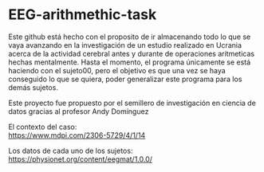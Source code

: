 # EEG-arithmethic-task

Este github está hecho con el proposito de ir almacenando todo lo que se vaya avanzando en la investigación de un estudio realizado en Ucrania
acerca de la actividad cerebral antes y durante de operaciones aritmeticas hechas mentalmente. Hasta el momento, el programa únicamente se está haciendo con el sujeto00, pero el objetivo es que una vez se haya conseguido lo que se quiera, poder generalizar este programa para los demás sujetos.

Este proyecto fue propuesto por el semillero de investigación en ciencia de datos gracias al profesor Andy Domínguez

El contexto del caso:  
<https://www.mdpi.com/2306-5729/4/1/14>

Los datos de cada uno de los sujetos:  
<https://physionet.org/content/eegmat/1.0.0/>
